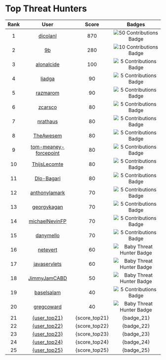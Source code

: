 # Top Threat Hunters 
|Rank|User|Score|Badges|
|:---:|:---:|:---:|:---:|
|1|[dicolanl](https://www.github.com/dicolanl) | 870 | ![50 Contributions Badge](https://sentineltelemetry.blob.core.windows.net/badgeimages/New50.png)|
|2|[9b](https://www.github.com/9b) | 280 | ![10 Contributions Badge](https://sentineltelemetry.blob.core.windows.net/badgeimages/New10.png)|
|3|[alonalcide](https://www.github.com/alonalcide) | 100 | ![5 Contributions Badge](https://sentineltelemetry.blob.core.windows.net/badgeimages/New5.png)|
|4|[liadga](https://www.github.com/liadga) | 90 | ![5 Contributions Badge](https://sentineltelemetry.blob.core.windows.net/badgeimages/New5.png)|
|5|[razmarom](https://www.github.com/razmarom) | 90 | ![5 Contributions Badge](https://sentineltelemetry.blob.core.windows.net/badgeimages/New5.png)|
|6|[zcarsco](https://www.github.com/zcarsco) | 80 | ![5 Contributions Badge](https://sentineltelemetry.blob.core.windows.net/badgeimages/New5.png)|
|7|[nrathaus](https://www.github.com/nrathaus) | 80 | ![5 Contributions Badge](https://sentineltelemetry.blob.core.windows.net/badgeimages/New5.png)|
|8|[TheAwesem](https://www.github.com/TheAwesem) | 80 | ![5 Contributions Badge](https://sentineltelemetry.blob.core.windows.net/badgeimages/New5.png)|
|9|[tom-meaney-forcepoint](https://www.github.com/tom-meaney-forcepoint) | 80 | ![5 Contributions Badge](https://sentineltelemetry.blob.core.windows.net/badgeimages/New5.png)|
|10|[ThijsLecomte](https://www.github.com/ThijsLecomte) | 80 | ![5 Contributions Badge](https://sentineltelemetry.blob.core.windows.net/badgeimages/New5.png)|
|11|[Dlo-Bagari](https://www.github.com/Dlo-Bagari) | 80 | ![5 Contributions Badge](https://sentineltelemetry.blob.core.windows.net/badgeimages/New5.png)|
|12|[anthonylamark](https://www.github.com/anthonylamark) | 70 | ![5 Contributions Badge](https://sentineltelemetry.blob.core.windows.net/badgeimages/New5.png)|
|13|[georgykagan](https://www.github.com/georgykagan) | 70 | ![5 Contributions Badge](https://sentineltelemetry.blob.core.windows.net/badgeimages/New5.png)|
|14|[michaelNevinFP](https://www.github.com/michaelNevinFP) | 70 | ![5 Contributions Badge](https://sentineltelemetry.blob.core.windows.net/badgeimages/New5.png)|
|15|[danymello](https://www.github.com/danymello) | 70 | ![5 Contributions Badge](https://sentineltelemetry.blob.core.windows.net/badgeimages/New5.png)|
|16|[netevert](https://www.github.com/netevert) | 60 | ![Baby Threat Hunter Badge](https://sentineltelemetry.blob.core.windows.net/badgeimages/BabyThreatHunter.png)|
|17|[javaservlets](https://www.github.com/javaservlets) | 60 | ![Baby Threat Hunter Badge](https://sentineltelemetry.blob.core.windows.net/badgeimages/BabyThreatHunter.png)|
|18|[JimmyJamCABD](https://www.github.com/JimmyJamCABD) | 50 | ![Baby Threat Hunter Badge](https://sentineltelemetry.blob.core.windows.net/badgeimages/BabyThreatHunter.png)|
|19|[baselsalam](https://www.github.com/baselsalam) | 40 | ![5 Contributions Badge](https://sentineltelemetry.blob.core.windows.net/badgeimages/New5.png)|
|20|[gregcoward](https://www.github.com/gregcoward) | 40 | ![Baby Threat Hunter Badge](https://sentineltelemetry.blob.core.windows.net/badgeimages/BabyThreatHunter.png)|
|21|[{user_top21}](https://www.github.com/{user_top21}) | {score_top21} | {badge_21}|
|22|[{user_top22}](https://www.github.com/{user_top22}) | {score_top22} | {badge_22}|
|23|[{user_top23}](https://www.github.com/{user_top23}) | {score_top23} | {badge_23}|
|24|[{user_top24}](https://www.github.com/{user_top24}) | {score_top24} | {badge_24}|
|25|[{user_top25}](https://www.github.com/{user_top25}) | {score_top25} | {badge_25}|